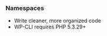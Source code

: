 ###  Namespaces

* Write cleaner, more organized code <!-- .element: class="fragment" -->
* WP-CLI requires PHP 5.3.29+ <!-- .element: class="fragment" -->
